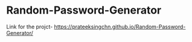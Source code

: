 ﻿# Random-Password-Generator
Link for the projct- https://prateeksingchn.github.io/Random-Password-Generator/
